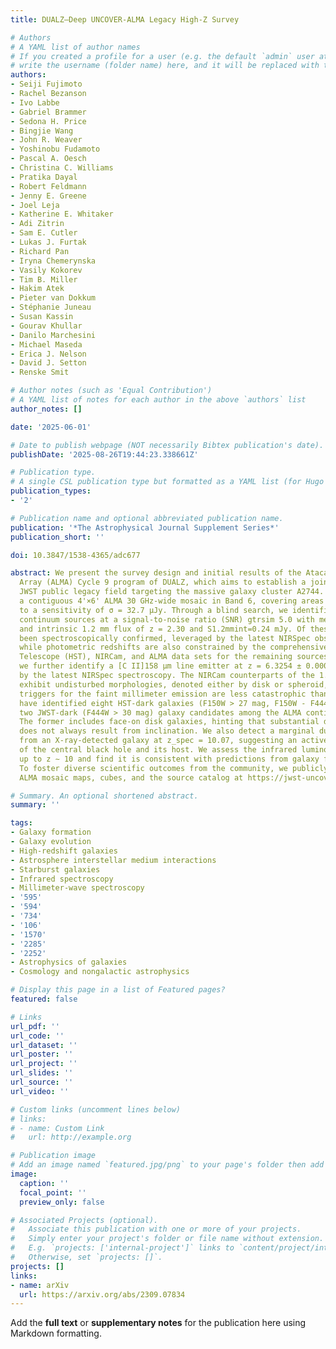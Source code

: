 ```yaml
---
title: DUALZ—Deep UNCOVER-ALMA Legacy High-Z Survey

# Authors
# A YAML list of author names
# If you created a profile for a user (e.g. the default `admin` user at `content/authors/admin/`), 
# write the username (folder name) here, and it will be replaced with their full name and linked to their profile.
authors:
- Seiji Fujimoto
- Rachel Bezanson
- Ivo Labbe
- Gabriel Brammer
- Sedona H. Price
- Bingjie Wang
- John R. Weaver
- Yoshinobu Fudamoto
- Pascal A. Oesch
- Christina C. Williams
- Pratika Dayal
- Robert Feldmann
- Jenny E. Greene
- Joel Leja
- Katherine E. Whitaker
- Adi Zitrin
- Sam E. Cutler
- Lukas J. Furtak
- Richard Pan
- Iryna Chemerynska
- Vasily Kokorev
- Tim B. Miller
- Hakim Atek
- Pieter van Dokkum
- Stéphanie Juneau
- Susan Kassin
- Gourav Khullar
- Danilo Marchesini
- Michael Maseda
- Erica J. Nelson
- David J. Setton
- Renske Smit

# Author notes (such as 'Equal Contribution')
# A YAML list of notes for each author in the above `authors` list
author_notes: []

date: '2025-06-01'

# Date to publish webpage (NOT necessarily Bibtex publication's date).
publishDate: '2025-08-26T19:44:23.338661Z'

# Publication type.
# A single CSL publication type but formatted as a YAML list (for Hugo requirements).
publication_types:
- '2'

# Publication name and optional abbreviated publication name.
publication: '*The Astrophysical Journal Supplement Series*'
publication_short: ''

doi: 10.3847/1538-4365/adc677

abstract: We present the survey design and initial results of the Atacama Large Millimeter/submillimeter
  Array (ALMA) Cycle 9 program of DUALZ, which aims to establish a joint ALMA and
  JWST public legacy field targeting the massive galaxy cluster A2744. DUALZ features
  a contiguous 4'×6' ALMA 30 GHz-wide mosaic in Band 6, covering areas of μ > 2 down
  to a sensitivity of σ = 32.7 μJy. Through a blind search, we identified 69 dust
  continuum sources at a signal-to-noise ratio (SNR) gtrsim 5.0 with median redshift
  and intrinsic 1.2 mm flux of z = 2.30 and S1.2mmint=0.24 mJy. Of these, 27 have
  been spectroscopically confirmed, leveraged by the latest NIRSpec observations,
  while photometric redshifts are also constrained by the comprehensive Hubble Space
  Telescope (HST), NIRCam, and ALMA data sets for the remaining sources. With priors,
  we further identify a [C II]158 μm line emitter at z = 6.3254 ± 0.0004, confirmed
  by the latest NIRSpec spectroscopy. The NIRCam counterparts of the 1.2 mm continuum
  exhibit undisturbed morphologies, denoted either by disk or spheroid, implying the
  triggers for the faint millimeter emission are less catastrophic than mergers. We
  have identified eight HST-dark galaxies (F150W > 27 mag, F150W ‑ F444W > 2.3) and
  two JWST-dark (F444W > 30 mag) galaxy candidates among the ALMA continuum sources.
  The former includes face-on disk galaxies, hinting that substantial dust obscuration
  does not always result from inclination. We also detect a marginal dust emission
  from an X-ray-detected galaxy at z_spec = 10.07, suggesting an active coevolution
  of the central black hole and its host. We assess the infrared luminosity function
  up to z ∼ 10 and find it is consistent with predictions from galaxy formation models.
  To foster diverse scientific outcomes from the community, we publicly release reduced
  ALMA mosaic maps, cubes, and the source catalog at https://jwst-uncover.github.io/DR2.html#DUALZ.

# Summary. An optional shortened abstract.
summary: ''

tags:
- Galaxy formation
- Galaxy evolution
- High-redshift galaxies
- Astrosphere interstellar medium interactions
- Starburst galaxies
- Infrared spectroscopy
- Millimeter-wave spectroscopy
- '595'
- '594'
- '734'
- '106'
- '1570'
- '2285'
- '2252'
- Astrophysics of galaxies
- Cosmology and nongalactic astrophysics

# Display this page in a list of Featured pages?
featured: false

# Links
url_pdf: ''
url_code: ''
url_dataset: ''
url_poster: ''
url_project: ''
url_slides: ''
url_source: ''
url_video: ''

# Custom links (uncomment lines below)
# links:
# - name: Custom Link
#   url: http://example.org

# Publication image
# Add an image named `featured.jpg/png` to your page's folder then add a caption below.
image:
  caption: ''
  focal_point: ''
  preview_only: false

# Associated Projects (optional).
#   Associate this publication with one or more of your projects.
#   Simply enter your project's folder or file name without extension.
#   E.g. `projects: ['internal-project']` links to `content/project/internal-project/index.md`.
#   Otherwise, set `projects: []`.
projects: []
links:
- name: arXiv
  url: https://arxiv.org/abs/2309.07834
---
```


Add the **full text** or **supplementary notes** for the publication here using Markdown formatting.
